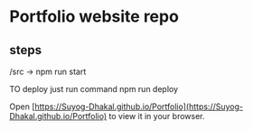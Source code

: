 # Portfolio website repo

## steps

/src -> npm run start

TO deploy just run command npm run deploy

Open [https://Suyog-Dhakal.github.io/Portfolio](https://Suyog-Dhakal.github.io/Portfolio) to view it in your browser.
